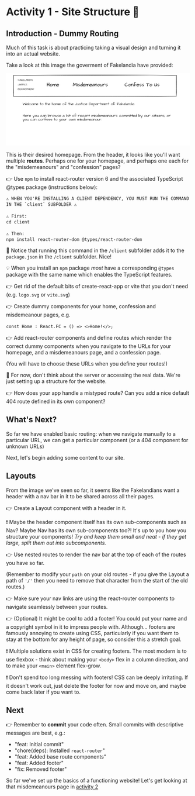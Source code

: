 # Activity 1 - Site Structure 🌉

## Introduction - Dummy Routing

Much of this task is about practicing taking a visual design and turning it into an actual website.

Take a look at this image the goverment of Fakelandia have provided:

![Homepage](./images/homepage.png 'Sketched homepage')

This is their desired homepage. From the header, it looks like you'll want multiple **routes**. Perhaps one for your homepage, and perhaps one each for the "misdemeanours" and "confession" pages?

👉 Use `npm` to install react-router version 6 and the associated TypeScript @types package (instructions below):

```
⚠️ WHEN YOU'RE INSTALLING A CLIENT DEPENDENCY, YOU MUST RUN THE COMMAND IN THE `client` SUBFOLDER ⚠️

⚠️ First:
cd client

⚠️ Then:
npm install react-router-dom @types/react-router-dom
```

👀 Notice that running this command in the `/client` subfolder adds it to the `package.json` in the `/client` subfolder. Nice!

💡 When you install an `npm` package _most_ have a corresponding `@types` package with the same name which enables the TypeScript features.

👉 Get rid of the default bits of create-react-app or vite that you don't need (e.g. `logo.svg` or `vite.svg`)

👉 Create dummy components for your home, confession and misdemeanour pages, e.g.

`const Home : React.FC = () => <>Home!</>;`

👉 Add react-router components and define routes which render the correct dummy components when you navigate to the URLs for your homepage, and a misdemeanours page, and a confession page.

(You will have to choose these URLs when you define your routes!)

🛑 For now, don't think about the server or accessing the real data. We're just setting up a structure for the website.

👉 How does your app handle a mistyped route? Can you add a nice default 404 route defined in its own component?

## What's Next?

So far we have enabled basic routing: when we navigate manually to a particular URL, we can get a particular component (or a 404 component for unknown URLs)

Next, let's begin adding some content to our site.

## Layouts

From the image we've seen so far, it seems like the Fakelandians want a header with a nav bar in it to be shared across all their pages.

👉 Create a Layout component with a header in it.

❗ Maybe the header component itself has its own sub-components such as Nav? Maybe Nav has its own sub-components too?! It's up to you how you structure your components! _Try and keep them small and neat - if they get large, split them out into subcomponents._

👉 Use nested routes to render the nav bar at the top of each of the routes you have so far.

(Remember to modify your `path` on your old routes - if you give the Layout a path of `'/'` then you need to remove that character from the start of the old routes.)

👉 Make sure your nav links are using the react-router components to navigate seamlessly between your routes.

👉 (Optional) It might be cool to add a footer! You could put your name and a copyright symbol in it to impress people with. Although... footers are famously annoying to create using CSS, particularly if you want them to stay at the bottom for any height of page, so consider this a stretch goal.

❗ Multiple solutions exist in CSS for creating footers. The most modern is to use flexbox - think about making your `<body>` flex in a column direction, and to make your `<main>` element flex-grow.

❗ Don't spend too long messing with footers! CSS can be deeply irritating. If it doesn't work out, just delete the footer for now and move on, and maybe come back later if you want to.

## Next

👉 Remember to **commit** your code often. Small commits with descriptive messages are best, e.g.:

-   "feat: Initial commit"
-   "chore(deps): Installed `react-router`"
-   "feat: Added base route components"
-   "feat: Added footer"
-   "fix: Removed footer"

So far we've set up the basics of a functioning website! Let's get looking at that misdemeanours page in [activity 2](./activity_2.md)
